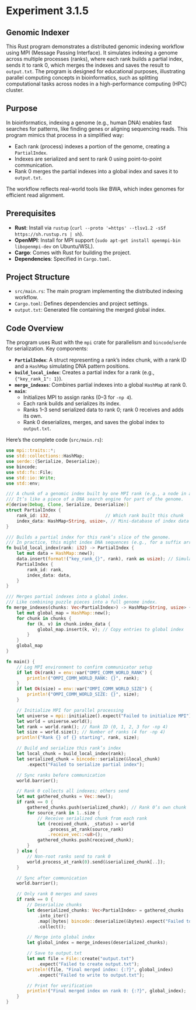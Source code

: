 # Experiment 3.1.5
## Genomic Indexer

This Rust program demonstrates a distributed genomic indexing workflow using MPI (Message Passing Interface). It simulates indexing a genome across multiple processes (ranks), where each rank builds a partial index, sends it to rank 0, which merges the indexes and saves the result to `output.txt`. The program is designed for educational purposes, illustrating parallel computing concepts in bioinformatics, such as splitting computational tasks across nodes in a high-performance computing (HPC) cluster.

## Purpose

In bioinformatics, indexing a genome (e.g., human DNA) enables fast searches for patterns, like finding genes or aligning sequencing reads. This program mimics that process in a simplified way:
- Each rank (process) indexes a portion of the genome, creating a `PartialIndex`.
- Indexes are serialized and sent to rank 0 using point-to-point communication.
- Rank 0 merges the partial indexes into a global index and saves it to `output.txt`.

The workflow reflects real-world tools like BWA, which index genomes for efficient read alignment.

## Prerequisites

- **Rust**: Install via `rustup` (`curl --proto '=https' --tlsv1.2 -sSf https://sh.rustup.rs | sh`).
- **OpenMPI**: Install for MPI support (`sudo apt-get install openmpi-bin libopenmpi-dev` on Ubuntu/WSL).
- **Cargo**: Comes with Rust for building the project.
- **Dependencies**: Specified in `Cargo.toml`.

## Project Structure

- `src/main.rs`: The main program implementing the distributed indexing workflow.
- `Cargo.toml`: Defines dependencies and project settings.
- `output.txt`: Generated file containing the merged global index.

## Code Overview

The program uses Rust with the `mpi` crate for parallelism and `bincode`/`serde` for serialization. Key components:

- **`PartialIndex`**: A struct representing a rank’s index chunk, with a rank ID and a `HashMap` simulating DNA pattern positions.
- **`build_local_index`**: Creates a partial index for a rank (e.g., `{"key_rank_1": 1}`).
- **`merge_indexes`**: Combines partial indexes into a global `HashMap` at rank 0.
- **`main`**:
  - Initializes MPI to assign ranks (0–3 for `-np 4`).
  - Each rank builds and serializes its index.
  - Ranks 1–3 send serialized data to rank 0; rank 0 receives and adds its own.
  - Rank 0 deserializes, merges, and saves the global index to `output.txt`.

Here’s the complete code (`src/main.rs`):

```rust
use mpi::traits::*;
use std::collections::HashMap;
use serde::{Serialize, Deserialize};
use bincode;
use std::fs::File;
use std::io::Write;
use std::env;

/// A chunk of a genomic index built by one MPI rank (e.g., a node in an HPC cluster).
/// It’s like a piece of a DNA search engine for part of the genome.
#[derive(Debug, Clone, Serialize, Deserialize)]
struct PartialIndex {
    rank_id: i32,                     // Which rank built this chunk
    index_data: HashMap<String, usize>, // Mini-database of index data
}

/// Builds a partial index for this rank’s slice of the genome.
/// In practice, this might index DNA sequences (e.g., for a suffix array).
fn build_local_index(rank: i32) -> PartialIndex {
    let mut data = HashMap::new();
    data.insert(format!("key_rank_{}", rank), rank as usize); // Simulate index entry
    PartialIndex {
        rank_id: rank,
        index_data: data,
    }
}

/// Merges partial indexes into a global index.
/// Like combining puzzle pieces into a full genome index.
fn merge_indexes(chunks: Vec<PartialIndex>) -> HashMap<String, usize> {
    let mut global_map = HashMap::new();
    for chunk in chunks {
        for (k, v) in chunk.index_data {
            global_map.insert(k, v); // Copy entries to global index
        }
    }
    global_map
}

fn main() {
    // Log MPI environment to confirm communicator setup
    if let Ok(rank) = env::var("OMPI_COMM_WORLD_RANK") {
        println!("OMPI_COMM_WORLD_RANK: {}", rank);
    }
    if let Ok(size) = env::var("OMPI_COMM_WORLD_SIZE") {
        println!("OMPI_COMM_WORLD_SIZE: {}", size);
    }

    // Initialize MPI for parallel processing
    let universe = mpi::initialize().expect("Failed to initialize MPI");
    let world = universe.world();
    let rank = world.rank(); // Rank ID (0, 1, 2, 3 for -np 4)
    let size = world.size(); // Number of ranks (4 for -np 4)
    println!("Rank {} of {} starting", rank, size);

    // Build and serialize this rank’s index
    let local_chunk = build_local_index(rank);
    let serialized_chunk = bincode::serialize(&local_chunk)
        .expect("Failed to serialize partial index");

    // Sync ranks before communication
    world.barrier();

    // Rank 0 collects all indexes; others send
    let mut gathered_chunks = Vec::new();
    if rank == 0 {
        gathered_chunks.push(serialized_chunk); // Rank 0’s own chunk
        for source_rank in 1..size {
            // Receive serialized chunk from each rank
            let (received_chunk, _status) = world
                .process_at_rank(source_rank)
                .receive_vec::<u8>();
            gathered_chunks.push(received_chunk);
        }
    } else {
        // Non-root ranks send to rank 0
        world.process_at_rank(0).send(&serialized_chunk[..]);
    }

    // Sync after communication
    world.barrier();

    // Only rank 0 merges and saves
    if rank == 0 {
        // Deserialize chunks
        let deserialized_chunks: Vec<PartialIndex> = gathered_chunks
            .into_iter()
            .map(|bytes| bincode::deserialize(&bytes).expect("Failed to deserialize"))
            .collect();

        // Merge into global index
        let global_index = merge_indexes(deserialized_chunks);

        // Save to output.txt
        let mut file = File::create("output.txt")
            .expect("Failed to create output.txt");
        writeln!(file, "Final merged index: {:?}", global_index)
            .expect("Failed to write to output.txt");

        // Print for verification
        println!("Final merged index on rank 0: {:?}", global_index);
    }
}
